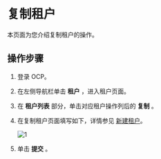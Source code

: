 复制租户
=========================

本页面为您介绍复制租户的操作。

操作步骤
-------------------------

1. 登录 OCP。

2. 在左侧导航栏单击 **租户** ，进入租户页面。

3. 在 **租户列表** 部分，单击对应租户操作列后的 **复制** 。

4. 在复制租户页面填写如下，详情参见 [新建租户](../../500.quickstart/600.quickstart-create-a-tenant.md)。

   ![1](https://help-static-aliyun-doc.aliyuncs.com/assets/img/zh-CN/8639960261/p271620.png)

5. 单击 **提交** 。
